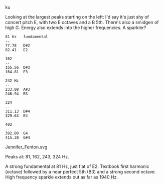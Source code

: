 ku

Looking at the largest peaks starting on the left: I'd say it's just shy of
concert pitch E, with two E octaves and a B 5th. There's also a smidgen of high
G. Energy also extends into the higher frequencies. A sparkler?

```
81 Hz   fundamental
--
77.78	D#2
82.41	E2

162
--
155.56	D#3
164.81	E3

242 Hz
--
233.08	A#3
246.94	B3

324
--
311.13  D#4
329.63  E4

402
--
392.00  G4
415.30  G#4

```

Jennifer_Fenton.svg

Peaks at: 81, 162, 243, 324 Hz.

A strong fundamental at 81 Hz, just flat of E2.
Textbook first harmonic (octave) followed by a near perfect 5th (B3) and a
strong second octave. High frequency sparkle extends out as far as 1940 Hz.
